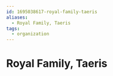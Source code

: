 ```yaml
---
id: 1695038617-royal-family-taeris
aliases:
  - Royal Family, Taeris
tags:
  - organization
---
```


# Royal Family, Taeris
